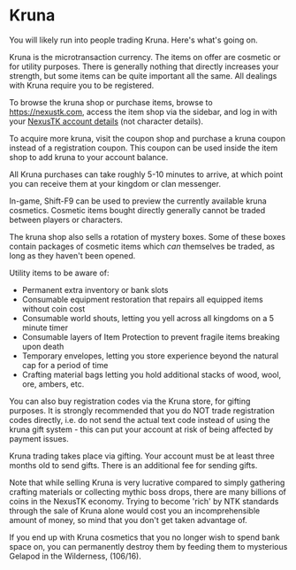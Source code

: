 # Kruna

You will likely run into people trading Kruna. Here's what's going on.

Kruna is the microtransaction currency. The items on offer are cosmetic or for utility purposes. There is generally nothing that directly increases your strength, but some items can be quite important all the same. All dealings with Kruna require you to be registered.

To browse the kruna shop or purchase items, browse to https://nexustk.com, access the item shop via the sidebar, and log in with your [NexusTK account details](basics/registration.md) (not character details).

To acquire more kruna, visit the coupon shop and purchase a kruna coupon instead of a registration coupon. This coupon can be used inside the item shop to add kruna to your account balance.

All Kruna purchases can take roughly 5-10 minutes to arrive, at which point you can receive them at your kingdom or clan messenger.

In-game, Shift-F9 can be used to preview the currently available kruna cosmetics. Cosmetic items bought directly generally cannot be traded between players or characters.

The kruna shop also sells a rotation of mystery boxes. Some of these boxes contain packages of cosmetic items which _can_ themselves be traded, as long as they haven't been opened.

Utility items to be aware of:

- Permanent extra inventory or bank slots
- Consumable equipment restoration that repairs all equipped items without coin cost
- Consumable world shouts, letting you yell across all kingdoms on a 5 minute timer
- Consumable layers of Item Protection to prevent fragile items breaking upon death
- Temporary envelopes, letting you store experience beyond the natural cap for a period of time
- Crafting material bags letting you hold additional stacks of wood, wool, ore, ambers, etc.

You can also buy registration codes via the Kruna store, for gifting purposes. It is strongly recommended that you do NOT trade registration codes directly, i.e. do not send the actual text code instead of using the kruna gift system - this can put your account at risk of being affected by payment issues.

Kruna trading takes place via gifting. Your account must be at least three months old to send gifts. There is an additional fee for sending gifts.

Note that while selling Kruna is very lucrative compared to simply gathering crafting materials or collecting mythic boss drops, there are many billions of coins in the NexusTK economy. Trying to become 'rich' by NTK standards through the sale of Kruna alone would cost you an incomprehensible amount of money, so mind that you don't get taken advantage of.

If you end up with Kruna cosmetics that you no longer wish to spend bank space on, you can permanently destroy them by feeding them to mysterious Gelapod in the Wilderness, (106/16).
